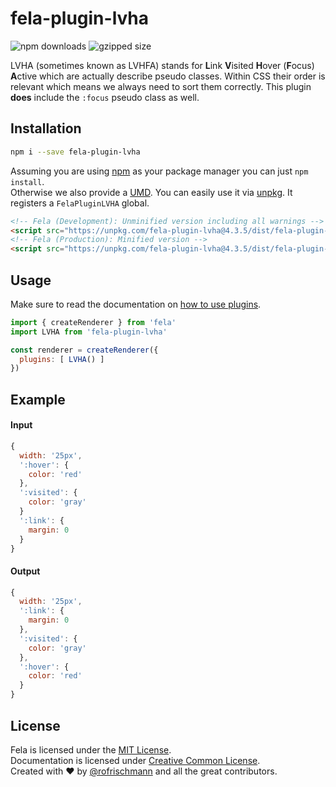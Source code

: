 # fela-plugin-lvha


<img alt="npm downloads" src="https://img.shields.io/npm/dm/fela-plugin-lvha.svg">
<img alt="gzipped size" src="https://img.shields.io/badge/gzipped-0.52kb-brightgreen.svg">

LVHA (sometimes known as LVHFA) stands for **L**ink **V**isited **H**over (**F**ocus) **A**ctive which are actually describe pseudo classes. Within CSS their order is relevant which means we always need to sort them correctly. This plugin **does** include the `:focus` pseudo class as well.

## Installation
```sh
npm i --save fela-plugin-lvha
```
Assuming you are using [npm](https://www.npmjs.com) as your package manager you can just `npm install`.<br>
Otherwise we also provide a [UMD](https://github.com/umdjs/umd). You can easily use it via [unpkg](https://unpkg.com/). It registers a `FelaPluginLVHA` global.
```HTML
<!-- Fela (Development): Unminified version including all warnings -->
<script src="https://unpkg.com/fela-plugin-lvha@4.3.5/dist/fela-plugin-lvha.js"></script>
<!-- Fela (Production): Minified version -->
<script src="https://unpkg.com/fela-plugin-lvha@4.3.5/dist/fela-plugin-lvha.min.js"></script>
```

## Usage
Make sure to read the documentation on [how to use plugins](http://fela.js.org/docs/advanced/Plugins.html).

```javascript
import { createRenderer } from 'fela'
import LVHA from 'fela-plugin-lvha'

const renderer = createRenderer({
  plugins: [ LVHA() ]
})
```

## Example
#### Input
```javascript
{
  width: '25px',
  ':hover': {
    color: 'red'
  },
  ':visited': {
    color: 'gray'
  }
  ':link': {
    margin: 0
  }
}
```
#### Output
```javascript
{
  width: '25px',
  ':link': {
    margin: 0
  },
  ':visited': {
    color: 'gray'
  },
  ':hover': {
    color: 'red'
  }
}
```

## License
Fela is licensed under the [MIT License](http://opensource.org/licenses/MIT).<br>
Documentation is licensed under [Creative Common License](http://creativecommons.org/licenses/by/4.0/).<br>
Created with ♥ by [@rofrischmann](http://rofrischmann.de) and all the great contributors.
